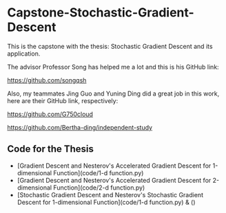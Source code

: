 # Capstone-Stochastic-Gradient-Descent

This is the capstone with the thesis: Stochastic Gradient Descent and its application. 

The advisor Professor Song has helped me a lot and this is his GitHub link:

https://github.com/songqsh

Also, my teammates Jing Guo and Yuning Ding did a great job in this work, here are their GitHub link, respectively:

https://github.com/G750cloud

https://github.com/Bertha-ding/independent-study

## Code for the Thesis
- [Gradient Descent and Nesterov's Accelerated Gradient Descent for 1-dimensional Function](code/1-d function.py)
- [Gradient Descent and Nesterov's Accelerated Gradient Descent for 2-dimensional Function](code/2-d function.py)
- [Stochastic Gradient Descent and Nesterov's Stochastic Gradient Descent for 1-dimensional Function](code/1-d function.py) & ()
